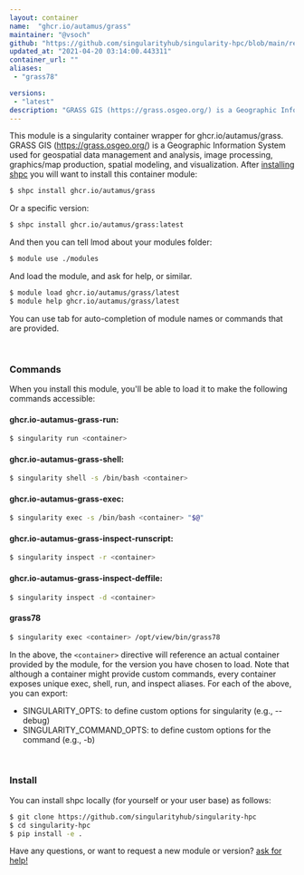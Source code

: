 ```yaml
---
layout: container
name:  "ghcr.io/autamus/grass"
maintainer: "@vsoch"
github: "https://github.com/singularityhub/singularity-hpc/blob/main/registry/ghcr.io/autamus/grass/container.yaml"
updated_at: "2021-04-20 03:14:00.443311"
container_url: ""
aliases:
 - "grass78"

versions:
 - "latest"
description: "GRASS GIS (https://grass.osgeo.org/) is a Geographic Information System used for geospatial data management and analysis, image processing, graphics/map production, spatial modeling, and visualization."
---
```


This module is a singularity container wrapper for ghcr.io/autamus/grass.
GRASS GIS (https://grass.osgeo.org/) is a Geographic Information System used for geospatial data management and analysis, image processing, graphics/map production, spatial modeling, and visualization.
After [installing shpc](#install) you will want to install this container module:

```bash
$ shpc install ghcr.io/autamus/grass
```

Or a specific version:

```bash
$ shpc install ghcr.io/autamus/grass:latest
```

And then you can tell lmod about your modules folder:

```bash
$ module use ./modules
```

And load the module, and ask for help, or similar.

```bash
$ module load ghcr.io/autamus/grass/latest
$ module help ghcr.io/autamus/grass/latest
```

You can use tab for auto-completion of module names or commands that are provided.

<br>

### Commands

When you install this module, you'll be able to load it to make the following commands accessible:

#### ghcr.io-autamus-grass-run:

```bash
$ singularity run <container>
```

#### ghcr.io-autamus-grass-shell:

```bash
$ singularity shell -s /bin/bash <container>
```

#### ghcr.io-autamus-grass-exec:

```bash
$ singularity exec -s /bin/bash <container> "$@"
```

#### ghcr.io-autamus-grass-inspect-runscript:

```bash
$ singularity inspect -r <container>
```

#### ghcr.io-autamus-grass-inspect-deffile:

```bash
$ singularity inspect -d <container>
```


#### grass78
       
```bash
$ singularity exec <container> /opt/view/bin/grass78
```



In the above, the `<container>` directive will reference an actual container provided
by the module, for the version you have chosen to load. Note that although a container
might provide custom commands, every container exposes unique exec, shell, run, and
inspect aliases. For each of the above, you can export:

 - SINGULARITY_OPTS: to define custom options for singularity (e.g., --debug)
 - SINGULARITY_COMMAND_OPTS: to define custom options for the command (e.g., -b)

<br>
  
### Install

You can install shpc locally (for yourself or your user base) as follows:

```bash
$ git clone https://github.com/singularityhub/singularity-hpc
$ cd singularity-hpc
$ pip install -e .
```

Have any questions, or want to request a new module or version? [ask for help!](https://github.com/singularityhub/singularity-hpc/issues)